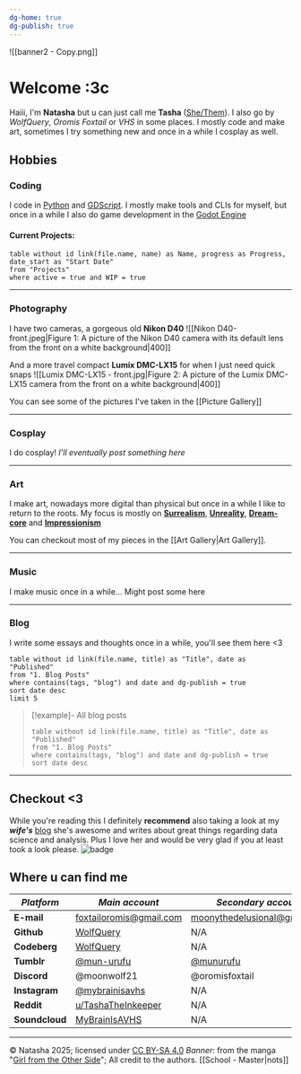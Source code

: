 ```yaml
---
dg-home: true
dg-publish: true
---
```

![[banner2 - Copy.png]]
# Welcome :3c

Haiii, I'm **Natasha** but u can just call me **Tasha** ([She/Them](https://en.pronouns.page/@moonwolf21)). I also go by *WolfQuery*, *Oromis Foxtail* or *VHS* in some places. I mostly code and make art, sometimes I try something new and once in a while I cosplay as well.

## Hobbies

### Coding
I code in [Python](https://www.python.org/) and [GDScript](https://gdscript.com/). I mostly make tools and CLIs for myself, but once in a while I also do game development in the [Godot Engine](https://godotengine.org/)

#### Current Projects:
```dataview
table without id link(file.name, name) as Name, progress as Progress, date_start as "Start Date"
from "Projects" 
where active = true and WIP = true
```
---
 
 ### Photography
 I have two cameras, a gorgeous old **Nikon D40**
![[Nikon D40-front.jpeg|Figure 1: A picture of the Nikon D40 camera with its default lens from the front on a white background|400]]

And a more travel compact **Lumix DMC-LX15** for when I just need quick snaps
![[Lumix DMC-LX15 - front.jpg|Figure 2: A picture of the Lumix DMC-LX15 camera from the front on a white background|400]]

You can see some of the pictures I've taken in the [[Picture Gallery]]

---
### Cosplay
I do cosplay!
*I'll eventually post something here*

---
### Art
I make art, nowadays more digital than physical but once in a while I like to return to the roots.
My focus is mostly on [**Surrealism**](https://en.wikipedia.org/wiki/Surrealism), [**Unreality**](https://www.merriam-webster.com/dictionary/unreality), [**Dream-core**](https://aesthetics.fandom.com/wiki/Dreamcore) and [**Impressionism**](https://en.wikipedia.org/wiki/Impressionism)

You can checkout most of my pieces in the [[Art Gallery|Art Gallery]].

---
### Music
I make music once in a while... Might post some here

---
### Blog
I write some essays and thoughts once in a while, you'll see them here <3
```dataview
table without id link(file.name, title) as "Title", date as "Published"
from "1. Blog Posts"
where contains(tags, "blog") and date and dg-publish = true
sort date desc
limit 5
```

> [!example]- All blog posts
>```dataview
>table without id link(file.name, title) as "Title", date as "Published"
>from "1. Blog Posts"
>where contains(tags, "blog") and date and dg-publish = true
>sort date desc
>```

---
## Checkout <3
While you're reading this I definitely **recommend** also taking a look at my ***wife's*** [blog](https://512b.dev/syn/) she's awesome and writes about great things regarding data science and analysis. Plus I love her and would be very glad if you at least took a look please.
![badge](https://512b.dev/syn/badge.png)

## Where u can find me

| *Platform*     | *Main account*                                                      | *Secondary account*                      |
| -------------- | ------------------------------------------------------------------- | ---------------------------------------- |
| **E-mail**     | foxtailoromis@gmail.com                                             | moonythedelusional@gmail.com             |
| **Github**     | [WolfQuery](https://github.com/WolfQuery)                           | N/A                                      |
| **Codeberg**   | [WolfQuery](https://codeberg.org/WolfQuery)                         | N/A                                      |
| **Tumblr**     | [@mun-urufu](https://www.tumblr.com/mun-urufu)                      | [@munurufu](https://tumblr.com/munurufu) |
| **Discord**    | @moonwolf21                                                         | @oromisfoxtail                           |
| **Instagram**  | [@mybrainisavhs](https://www.instagram.com/mybrainisavhs/)          | N/A                                      |
| **Reddit**     | [u/TashaTheInkeeper](https://www.reddit.com/user/TashaTheInnkeeper) | N/A                                      |
| **Soundcloud** | [MyBrainIsAVHS](https://soundcloud.com/mybrainisavhs)               | N/A                                      |

---
© Natasha 2025; licensed under [CC BY-SA 4.0](https://creativecommons.org/licenses/by-sa/4.0/)
*Banner*: from the manga "[Girl from the Other Side](https://en.wikipedia.org/wiki/The_Girl_from_the_Other_Side:_Si%C3%BAil,_a_R%C3%BAn)"; All credit to the authors.
[[School - Master|nots]]